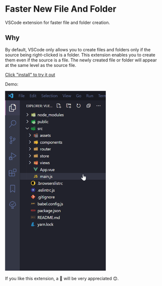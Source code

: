 # Faster New File And Folder

VSCode extension for faster file and folder creation.

## Why

By default, VSCode only allows you to create files and folders only if the source being right-clicked is a folder. This extension enables you to create them even if the source is a file. The newly created file or folder will appear at the same level as the source file.

[Click "install" to try it out](https://marketplace.visualstudio.com/items?itemName=wenfangdu.faster-new)

Demo:

<img src="./images/demo.gif" alt="Extension Demo" width="330" />

If you like this extension, a 🌟 will be very appreciated 😊.
